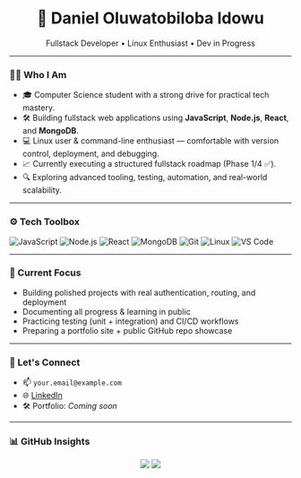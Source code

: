 <h1 align="center">🖤 Daniel Oluwatobiloba Idowu</h1>
<p align="center">Fullstack Developer • Linux Enthusiast • Dev in Progress</p>

---

### 🧑‍💻 Who I Am

- 🎓 Computer Science student with a strong drive for practical tech mastery.
- 🛠️ Building fullstack web applications using **JavaScript**, **Node.js**, **React**, and **MongoDB**.
- 💻 Linux user & command-line enthusiast — comfortable with version control, deployment, and debugging.
- 📈 Currently executing a structured fullstack roadmap (Phase 1/4 ✅).
- 🔍 Exploring advanced tooling, testing, automation, and real-world scalability.

---

### ⚙️ Tech Toolbox

![JavaScript](https://img.shields.io/badge/-JavaScript-161B22?style=flat&logo=javascript)
![Node.js](https://img.shields.io/badge/-Node.js-161B22?style=flat&logo=node.js)
![React](https://img.shields.io/badge/-React-161B22?style=flat&logo=react)
![MongoDB](https://img.shields.io/badge/-MongoDB-161B22?style=flat&logo=mongodb)
![Git](https://img.shields.io/badge/-Git-161B22?style=flat&logo=git)
![Linux](https://img.shields.io/badge/-Linux-161B22?style=flat&logo=linux)
![VS Code](https://img.shields.io/badge/-VSCode-161B22?style=flat&logo=visual-studio-code)

---

### 🚀 Current Focus

- Building polished projects with real authentication, routing, and deployment
- Documenting all progress & learning in public
- Practicing testing (unit + integration) and CI/CD workflows
- Preparing a portfolio site + public GitHub repo showcase

---

### 🔗 Let's Connect

- 📫 `your.email@example.com`
- 🌐 [LinkedIn](https://linkedin.com/in/your-profile)
- 🛠️ Portfolio: *Coming soon*

---

### 📊 GitHub Insights

<p align="center">
  <img src="https://github-readme-stats.vercel.app/api?username=King-Code-938&show_icons=true&theme=tokyonight" />
  <img src="https://github-readme-stats.vercel.app/api/top-langs/?username=King-Code-938&layout=compact&theme=tokyonight" />
</p>
